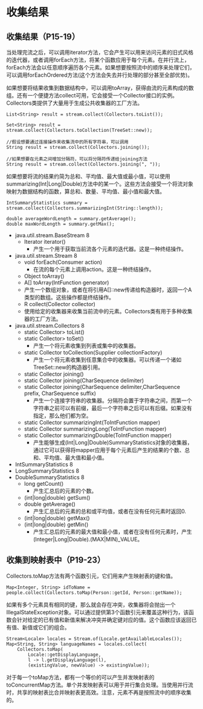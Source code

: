 # 收集结果

## 收集结果（P15-19）

当处理完流之后，可以调用iterator方法，它会产生可以用来访问元素的旧式风格的迭代器，或者调用forEach方法，将某个函数应用于每个元素。在并行流上，forEach方法会以任意顺序遍历各个元素。如果想要按照流中的顺序来处理它们，可以调用forEachOrdered方法\(这个方法会失去并行处理的部分甚至全部优势\)。

如果想要将结果收集到数据结构中，可以调用toArray，获得由流的元素构成的数组。还有一个便捷方法collect可用，它会接受一个Collector接口的实例。Collectors类提供了大量用于生成公共收集器的工厂方法。

```text
List<String> result = stream.collect(Collectors.toList());

Set<String> result = stream.collect(Collectors.toCollection(TreeSet::new));

//假设想要通过连接操作来收集流中的所有字符串，可以调用
String result = stream.collect(Collectors.joining());

//如果想要在元素之间增加分隔符，可以将分隔符传递给joining方法
String result = stream.collect(Collectors.joining(", "));
```

如果想要将流的结果约简为总和、平均值、最大值或最小值，可以使用summarizing\(Int\|Long\|Double\)方法中的某一个。这些方法会接受一个将流对象映射为数据结构的函数，算总和、数量、平均值、最小值和最大值。

```text
IntSummaryStatistics summary = stream.collect(Collectors.summarizingInt(String::length));

double averageWordLength = summary.getAverage();
double maxWordLength = summary.getMax();
```

* java.util.stream.BaseStream 8
  * Iterator iterator\(\)
    * 产生一个用于获取当前流各个元素的迭代器。这是一种终结操作。
* java.util.stream.Stream 8
  * void forEach\(Consumer action\)
    * 在流的每个元素上调用action。这是一种终结操作。
  * Object toArray\(\)
  *  A\[\] toArray\(IntFunction generator\)
    * 产生一个数组对象，或者在将引用A\[\]::new传递给构造器时，返回一个A类型的数组。这些操作都是终结操作。
  *  R collect\(Collector collector\)
    * 使用给定的收集器来收集当前流中的元素。Collectors类有用于多种收集器的工厂方法。
* java.util.stream.Collectors 8
  * static  Collector&gt; toList\(\)
  * static  Collector&gt; toSet\(\)
    * 产生一个将元素收集到列表或集中的收集器。
  * static  Collector toCollection\(Supplier collectionFactory\)
    * 产生一个将元素收集到任意集合中的收集器。可以传递一个诸如TreeSet::new的构造器引用。
  * static Collector joining\(\)
  * static Collector joining\(CharSequence delimiter\)
  * static Collector joining\(CharSequence delimiter,CharSequence prefix, CharSequence suffix\)
    * 产生一个连接字符串的收集器。分隔符会置于字符串之间，而第一个字符串之前可以有前缀，最后一个字符串之后可以有后缀。如果没有指定，那么他们都为空。
  * static  Collector summarizingInt\(ToIntFunction mapper\)
  * static  Collector summarizingLong\(ToIntFunction mapper\)
  * static  Collector summarizingDouble\(ToIntFunction mapper\)
    * 产生能够生成\(Int\|Long\|Double\)SummaryStatistics对象的收集器，通过它可以获得将mapper应用于每个元素后产生的结果的个数、总和、平均值、最大值和最小值。
* IntSummaryStatistics 8
* LongSummaryStatistics 8
* DoubleSummaryStatistics 8
  * long getCount\(\)
    * 产生汇总后的元素的个数。
  * \(int\|long\|double\) getSum\(\)
  * double getAverage\(\)
    * 产生汇总后的元素的总和或平均值，或者在没有任何元素时返回0.
  * \(int\|long\|double\) getMax\(\)
  * \(int\|long\|double\) getMin\(\)
    * 产生汇总后的元素的最大值和最小值，或者在没有任何元素时，产生\(Integer\|Long\|Double\).\(MAX\|MIN\)\_VALUE。

## 收集到映射表中（P19-23）

Collectors.toMap方法有两个函数引元，它们用来产生映射表的键和值。

```text
Map<Integer, String> idToName = people.collect(Collectors.toMap(Person::getId, Person::getName));
```

如果有多个元素具有相同的键，那么就会存在冲突，收集器将会抛出一个IllegalStateException对象。可以通过提供第3个函数引元来覆盖这种行为，该函数会针对给定的已有值和新值来解决冲突并确定键对应的值。这个函数应该返回已有值、新值或它们的组合。

```text
Stream<Locale> locales = Stream.of(Locale.getAvailableLocales());
Map<String, String> languageNames = locales.collect(
    Collectors.toMap(
        Locale::getDisplayLanguage,
        l -> l.getDisplayLanguage(l),
        (existingValue, newValue) -> existingValue));
```

对于每一个toMap方法，都有一个等价的可以产生并发映射表的toConcurrentMap方法。单个并发映射表可以用于并行集合处理。当使用并行流时，共享的映射表比合并映射表更高效。注意，元素不再是按照流中的顺序收集的。

